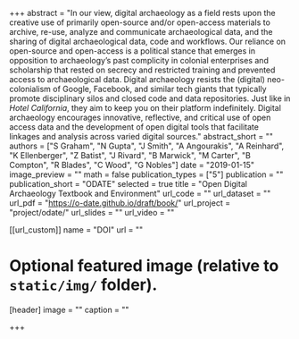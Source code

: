 +++
abstract = "In our view, digital archaeology as a field rests upon the creative use of primarily open-source and/or open-access materials to archive, re-use, analyze and communicate archaeological data, and the sharing of digital archaeological data, code and workflows. Our reliance on open-source and open-access is a political stance that emerges in opposition to archaeology’s past complicity in colonial enterprises and scholarship that rested on secrecy and restricted training and prevented access to archaeological data. Digital archaeology resists the (digital) neo-colonialism of Google, Facebook, and similar tech giants that typically promote disciplinary silos and closed code and data repositories. Just like in *Hotel California*, they aim to keep you on their platform indefinitely. Digital archaeology encourages innovative, reflective, and critical use of open access data and the development of open digital tools that facilitate linkages and analysis across varied digital sources."
abstract_short = ""
authors = ["S Graham", "N Gupta", "J Smith", "A Angourakis", "A Reinhard", "K Ellenberger", "Z Batist", "J Rivard", "B Marwick", "M Carter", "B Compton", "R Blades", "C Wood", "G Nobles"]
date = "2019-01-15"
image_preview = ""
math = false
publication_types = ["5"]
publication = ""
publication_short = "ODATE"
selected = true
title = "Open Digital Archaeology Textbook and Environment"
url_code = ""
url_dataset = ""
url_pdf = "https://o-date.github.io/draft/book/"
url_project = "project/odate/"
url_slides = ""
url_video = ""

[[url_custom]]
name = "DOI"
url = ""

# Optional featured image (relative to `static/img/` folder).
[header]
image = ""
caption = ""


+++
